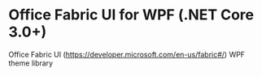 # Office Fabric UI for WPF (.NET Core 3.0+)
Office Fabric UI (https://developer.microsoft.com/en-us/fabric#/) WPF theme library
